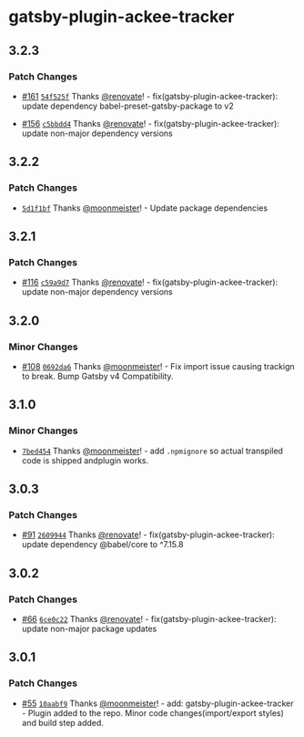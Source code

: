 # gatsby-plugin-ackee-tracker

## 3.2.3

### Patch Changes

- [#161](https://github.com/gatsby-uc/plugins/pull/161) [`54f525f`](https://github.com/gatsby-uc/plugins/commit/54f525fb22d040ac37a831b9790176c15df3bb6f) Thanks [@renovate](https://github.com/apps/renovate)! - fix(gatsby-plugin-ackee-tracker): update dependency babel-preset-gatsby-package to v2

* [#156](https://github.com/gatsby-uc/plugins/pull/156) [`c5bbdd4`](https://github.com/gatsby-uc/plugins/commit/c5bbdd4077e229a5f5109de86ace7e89ceab0c16) Thanks [@renovate](https://github.com/apps/renovate)! - fix(gatsby-plugin-ackee-tracker): update non-major dependency versions

## 3.2.2

### Patch Changes

- [`5d1f1bf`](https://github.com/gatsby-uc/plugins/commit/5d1f1bf7989c119540760dc40ae7bc4dcf822836) Thanks [@moonmeister](https://github.com/moonmeister)! - Update package dependencies

## 3.2.1

### Patch Changes

- [#116](https://github.com/gatsby-uc/plugins/pull/116) [`c59a9d7`](https://github.com/gatsby-uc/plugins/commit/c59a9d79483459555883cedb397948754492c40b) Thanks [@renovate](https://github.com/apps/renovate)! - fix(gatsby-plugin-ackee-tracker): update non-major dependency versions

## 3.2.0

### Minor Changes

- [#108](https://github.com/gatsby-uc/plugins/pull/108) [`0692da6`](https://github.com/gatsby-uc/plugins/commit/0692da6ef52f5abb27c5b2e39acec4bf859e8d1d) Thanks [@moonmeister](https://github.com/moonmeister)! - Fix import issue causing trackign to break. Bump Gatsby v4 Compatibility.

## 3.1.0

### Minor Changes

- [`7bed454`](https://github.com/gatsby-uc/plugins/commit/7bed45443e3340cb9c2a27c40ef5f260dc7b9bad) Thanks [@moonmeister](https://github.com/moonmeister)! - add `.npmignore` so actual transpiled code is shipped andplugin works.

## 3.0.3

### Patch Changes

- [#91](https://github.com/gatsby-uc/plugins/pull/91) [`2609944`](https://github.com/gatsby-uc/plugins/commit/2609944278068cb59a0fec6cdb35224956de85f4) Thanks [@renovate](https://github.com/apps/renovate)! - fix(gatsby-plugin-ackee-tracker): update dependency @babel/core to ^7.15.8

## 3.0.2

### Patch Changes

- [#66](https://github.com/gatsby-uc/plugins/pull/66) [`6ce0c22`](https://github.com/gatsby-uc/plugins/commit/6ce0c221517f096601be477375dd5f5999456126) Thanks [@renovate](https://github.com/apps/renovate)! - fix(gatsby-plugin-ackee-tracker): update non-major package updates

## 3.0.1

### Patch Changes

- [#55](https://github.com/gatsby-uc/plugins/pull/55) [`10aabf9`](https://github.com/gatsby-uc/plugins/commit/10aabf92fe3169236fe5836b825182220490459a) Thanks [@moonmeister](https://github.com/moonmeister)! - add: gatsby-plugin-ackee-tracker - Plugin added to the repo. Minor code changes(import/export styles) and build step added.
